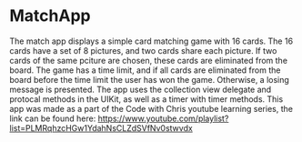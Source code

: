 # MatchApp

The match app displays a simple card matching game with 16 cards. The 16 cards have a set of 8 pictures, and two cards share each picture. If two cards of the same pciture are chosen, these cards are eliminated from the board. The game has a time limit, and if all cards are eliminated from the board before the time limit the user has won the game. Otherwise, a losing message is presented. The app uses the collection view delegate and protocal methods in the UIKit, as well as a timer with timer methods. This app was made as a part of the Code with Chris youtube learning series, the link can be found here: https://www.youtube.com/playlist?list=PLMRqhzcHGw1YdahNsCLZdSVfNv0stwvdx



